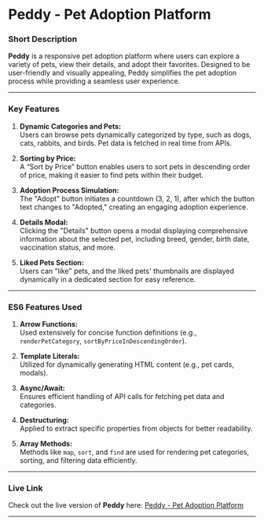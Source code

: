 # **Peddy - Pet Adoption Platform**

### **Short Description**
**Peddy** is a responsive pet adoption platform where users can explore a variety of pets, view their details, and adopt their favorites. Designed to be user-friendly and visually appealing, Peddy simplifies the pet adoption process while providing a seamless user experience.

---

### **Key Features**
1. **Dynamic Categories and Pets:**  
   Users can browse pets dynamically categorized by type, such as dogs, cats, rabbits, and birds. Pet data is fetched in real time from APIs.
   
2. **Sorting by Price:**  
   A “Sort by Price” button enables users to sort pets in descending order of price, making it easier to find pets within their budget.
   
3. **Adoption Process Simulation:**  
   The "Adopt" button initiates a countdown (3, 2, 1), after which the button text changes to "Adopted," creating an engaging adoption experience.
   
4. **Details Modal:**  
   Clicking the "Details" button opens a modal displaying comprehensive information about the selected pet, including breed, gender, birth date, vaccination status, and more.
   
5. **Liked Pets Section:**  
   Users can "like" pets, and the liked pets' thumbnails are displayed dynamically in a dedicated section for easy reference.

---

### **ES6 Features Used**
1. **Arrow Functions:**  
   Used extensively for concise function definitions (e.g., `renderPetCategory`, `sortByPriceInDescendingOrder`).
   
2. **Template Literals:**  
   Utilized for dynamically generating HTML content (e.g., pet cards, modals).
   
3. **Async/Await:**  
   Ensures efficient handling of API calls for fetching pet data and categories.
   
4. **Destructuring:**  
   Applied to extract specific properties from objects for better readability.
   
5. **Array Methods:**  
   Methods like `map`, `sort`, and `find` are used for rendering pet categories, sorting, and filtering data efficiently.

---

### **Live Link**
Check out the live version of **Peddy** here: [Peddy - Pet Adoption Platform](https://habibulalam.github.io/R-a6-Pet-adoption-website/)

---
